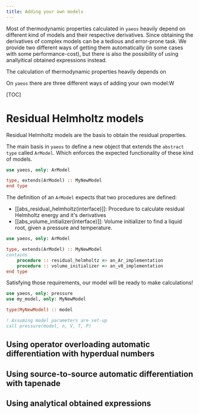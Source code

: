 ```yaml
---
title: Adding your own models
---
```


Most of thermodynamic properties calculated in `yaeos` heavily depend on
different kind of models and their respective derivatives.
Since obtaining the derivatives of complex models can be a tedious and
error-prone task. We provide two different ways of getting them automatically
(in some cases with some performance-cost), but there is also the possibility
of using anallyitical obtained expressions instead.

The calculation of thermodynamic properties heavily depends on 

On `yaeos` there are three different ways of adding your own model:W

[TOC]

# Residual Helmholtz models
Residual Helmholtz models are the basis to obtain the residual properties.

The main basis in `yaeos` to define a new object that extends the `abstract type` called `ArModel`. Which enforces the expected functionality of these
kind of models.

```fortran
use yaeos, only: ArModel

type, extends(ArModel) :: MyNewModel
end type
```

The definition of an `ArModel` expects that two procedures are defined:

- [[abs_residual_helmholtz(interface)]]: Procedure to calculate residual Helmholtz energy and it's derivatives
- [[abs_volume_initializer(interface)]]: Volume initializer to find a liquid root, given a pressure and temperature.

```fortran
use yaeos, only: ArModel

type, extends(ArModel) :: MyNewModel
contains
    procedure :: residual_helmholtz => an_Ar_implementation
    procedure :: volume_initializer => an_v0_implementation
end type
```

Satisfying those requirements, our model will be ready to make calculations!

```fortran
use yaeos, only: pressure
use my_model, only: MyNewModel

type(MyNewModel) :: model

! Assuming model parameters are set-up
call pressure(model, n, V, T, P)
```

## Using operator overloading automatic differentiation with hyperdual numbers

## Using source-to-source automatic differentiation with tapenade

## Using analytical obtained expressions

